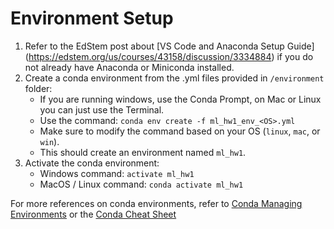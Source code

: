 # Environment Setup

1. Refer to the EdStem post about [VS Code and Anaconda Setup Guide] (https://edstem.org/us/courses/43158/discussion/3334884) if you do not already have Anaconda or Miniconda installed.
2. Create a conda environment from the .yml files provided in `/environment` folder:
    - If you are running windows, use the Conda Prompt, on Mac or Linux you can just use the Terminal.
    - Use the command: `conda env create -f ml_hw1_env_<OS>.yml`
    - Make sure to modify the command based on your OS (`linux`, `mac`, or `win`).
    - This should create an environment named `ml_hw1`. 
3. Activate the conda environment:
    - Windows command: `activate ml_hw1` 
    - MacOS / Linux command: `conda activate ml_hw1`

For more references on conda environments, refer to [Conda Managing Environments](https://docs.conda.io/projects/conda/en/latest/user-guide/tasks/manage-environments.html) or the [Conda Cheat Sheet](https://docs.conda.io/projects/conda/en/4.6.0/_downloads/52a95608c49671267e40c689e0bc00ca/conda-cheatsheet.pdf)